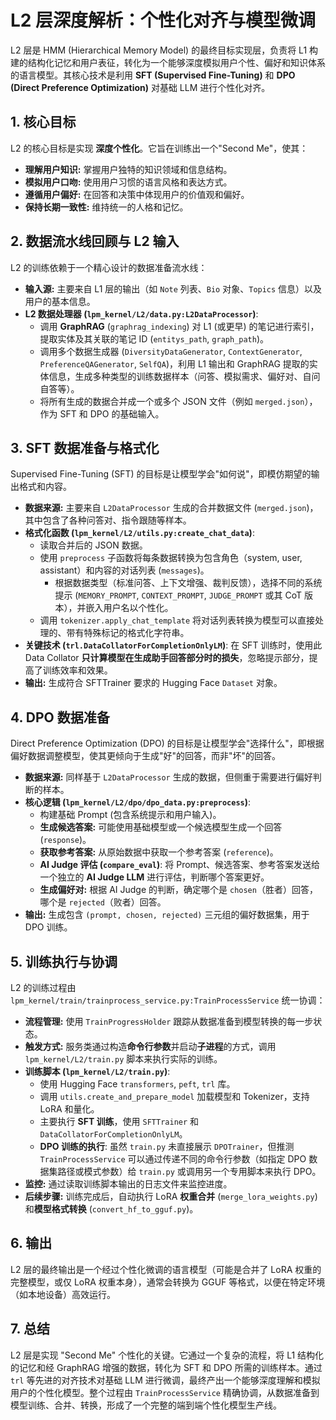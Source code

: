 # L2 层深度解析：个性化对齐与模型微调

L2 层是 HMM (Hierarchical Memory Model) 的最终目标实现层，负责将 L1 构建的结构化记忆和用户表征，转化为一个能够深度模拟用户个性、偏好和知识体系的语言模型。其核心技术是利用 **SFT (Supervised Fine-Tuning)** 和 **DPO (Direct Preference Optimization)** 对基础 LLM 进行个性化对齐。

## 1. 核心目标

L2 的核心目标是实现 **深度个性化**。它旨在训练出一个"Second Me"，使其：

*   **理解用户知识:** 掌握用户独特的知识领域和信息结构。
*   **模拟用户口吻:** 使用用户习惯的语言风格和表达方式。
*   **遵循用户偏好:** 在回答和决策中体现用户的价值观和偏好。
*   **保持长期一致性:** 维持统一的人格和记忆。

## 2. 数据流水线回顾与 L2 输入

L2 的训练依赖于一个精心设计的数据准备流水线：

*   **输入源:** 主要来自 L1 层的输出（如 `Note` 列表、`Bio` 对象、`Topics` 信息）以及用户的基本信息。
*   **L2 数据处理器 (`lpm_kernel/L2/data.py:L2DataProcessor`)**:
    *   调用 **GraphRAG** (`graphrag_indexing`) 对 L1 (或更早) 的笔记进行索引，提取实体及其关联的笔记 ID (`entitys_path`, `graph_path`)。
    *   调用多个数据生成器 (`DiversityDataGenerator`, `ContextGenerator`, `PreferenceQAGenerator`, `SelfQA`)，利用 L1 输出和 GraphRAG 提取的实体信息，生成多种类型的训练数据样本（问答、模拟需求、偏好对、自问自答等）。
    *   将所有生成的数据合并成一个或多个 JSON 文件（例如 `merged.json`），作为 SFT 和 DPO 的基础输入。

## 3. SFT 数据准备与格式化

Supervised Fine-Tuning (SFT) 的目标是让模型学会"如何说"，即模仿期望的输出格式和内容。

*   **数据来源:** 主要来自 `L2DataProcessor` 生成的合并数据文件 (`merged.json`)，其中包含了各种问答对、指令跟随等样本。
*   **格式化函数 (`lpm_kernel/L2/utils.py:create_chat_data`)**:
    *   读取合并后的 JSON 数据。
    *   使用 `preprocess` 子函数将每条数据转换为包含角色（system, user, assistant）和内容的对话列表 (`messages`)。
        *   根据数据类型（标准问答、上下文增强、裁判反馈），选择不同的系统提示 (`MEMORY_PROMPT`, `CONTEXT_PROMPT`, `JUDGE_PROMPT` 或其 CoT 版本），并嵌入用户名以个性化。
    *   调用 `tokenizer.apply_chat_template` 将对话列表转换为模型可以直接处理的、带有特殊标记的格式化字符串。
*   **关键技术 (`trl.DataCollatorForCompletionOnlyLM`)**: 在 SFT 训练时，使用此 Data Collator **只计算模型在生成助手回答部分时的损失**，忽略提示部分，提高了训练效率和效果。
*   **输出:** 生成符合 SFTTrainer 要求的 Hugging Face `Dataset` 对象。

## 4. DPO 数据准备

Direct Preference Optimization (DPO) 的目标是让模型学会"选择什么"，即根据偏好数据调整模型，使其更倾向于生成"好"的回答，而非"坏"的回答。

*   **数据来源:** 同样基于 `L2DataProcessor` 生成的数据，但侧重于需要进行偏好判断的样本。
*   **核心逻辑 (`lpm_kernel/L2/dpo/dpo_data.py:preprocess`)**:
    *   构建基础 Prompt (包含系统提示和用户输入)。
    *   **生成候选答案:** 可能使用基础模型或一个候选模型生成一个回答 (`response`)。
    *   **获取参考答案:** 从原始数据中获取一个参考答案 (`reference`)。
    *   **AI Judge 评估 (`compare_eval`)**: 将 Prompt、候选答案、参考答案发送给一个独立的 **AI Judge LLM** 进行评估，判断哪个答案更好。
    *   **生成偏好对:** 根据 AI Judge 的判断，确定哪个是 `chosen`（胜者）回答，哪个是 `rejected`（败者）回答。
*   **输出:** 生成包含 `(prompt, chosen, rejected)` 三元组的偏好数据集，用于 DPO 训练。

## 5. 训练执行与协调

L2 的训练过程由 `lpm_kernel/train/trainprocess_service.py:TrainProcessService` 统一协调：

*   **流程管理:** 使用 `TrainProgressHolder` 跟踪从数据准备到模型转换的每一步状态。
*   **触发方式:** 服务类通过构造**命令行参数**并启动**子进程**的方式，调用 `lpm_kernel/L2/train.py` 脚本来执行实际的训练。
*   **训练脚本 (`lpm_kernel/L2/train.py`)**:
    *   使用 Hugging Face `transformers`, `peft`, `trl` 库。
    *   调用 `utils.create_and_prepare_model` 加载模型和 Tokenizer，支持 LoRA 和量化。
    *   主要执行 **SFT 训练**，使用 `SFTTrainer` 和 `DataCollatorForCompletionOnlyLM`。
    *   **DPO 训练的执行**: 虽然 `train.py` 未直接展示 `DPOTrainer`，但推测 `TrainProcessService` 可以通过传递不同的命令行参数（如指定 DPO 数据集路径或模式参数）给 `train.py` 或调用另一个专用脚本来执行 DPO。
*   **监控:** 通过读取训练脚本输出的日志文件来监控进度。
*   **后续步骤:** 训练完成后，自动执行 LoRA **权重合并** (`merge_lora_weights.py`) 和**模型格式转换** (`convert_hf_to_gguf.py`)。

## 6. 输出

L2 层的最终输出是一个经过个性化微调的语言模型（可能是合并了 LoRA 权重的完整模型，或仅 LoRA 权重本身），通常会转换为 GGUF 等格式，以便在特定环境（如本地设备）高效运行。

## 7. 总结

L2 层是实现 "Second Me" 个性化的关键。它通过一个复杂的流程，将 L1 结构化的记忆和经 GraphRAG 增强的数据，转化为 SFT 和 DPO 所需的训练样本。通过 `trl` 等先进的对齐技术对基础 LLM 进行微调，最终产出一个能够深度理解和模拟用户的个性化模型。整个过程由 `TrainProcessService` 精确协调，从数据准备到模型训练、合并、转换，形成了一个完整的端到端个性化模型生产线。 